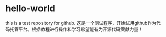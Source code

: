 # hello-world
this is a test repository for github.
这是一个测试程序，开始试用github作为代码托管平台。根据教程进行操作和学习希望能有为开源代码贡献力量！
